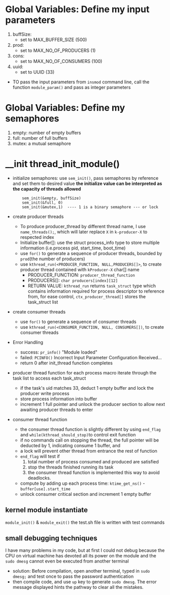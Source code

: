 


# Global Variables: Define my input parameters
1. buffSize:
    - set to MAX_BUFFER_SIZE (500)
2. prod:
    - set to MAX_NO_OF_PRODUCERS (1)
3. cons: 
    - set to MAX_NO_OF_CONSUMERS (100)
4. uuid:
    - set to UUID (33)

- TO pass the input parameters from `insmod` command line, 
   call the function `module_param()` and pass as integer parameters

# Global Variables: Define my semaphores
1. empty: number of empty buffers
2. full: number of full buffers
3. mutex: a mutual semaphore

# __init thread_init_module()
- initialize semaphores: use `sem_init()`, pass semaphores by reference and set them to desired value
**the initialize value can be interpreted as the capacity of threads allowed**
    ```
        sem_init(&empty, buffSize)
        sem_init(&full, 0)
        sem_init(&mutex,1)  ---- 1 is a binary semaphore --- or lock
    ```

- create producer threads
    - To produce producer_thread by different thread name, I use `name_threads();`, which will later replace `X` in `k-producer-X` to respected index
    - Initialize buffer[]: use the struct process_info type to store multiple information (i.e.process pid, start_time, boot_time)
    - use `for()` to generate a sequence of producer threads, bounded by `prod`(the number of producers)
    - use `kthread_run(<PRODUCER_FUNCTION, NULL,PRODUCERS[]>`, to create producer thread contained with `kProducer-X` char[] name
      - PRODUCER_FUNCTION: `producer_thread_function`
      - PRODUCERS[]: `char producers[index][12]`
      - RETURN VALUE: `kthread_run` returns `task_struct` type which contains information required for process descriptor to reference from, for ease
        control, `ctx_producer_thread[]` stores the task_struct list
- create consumer threads
  - use `for()` to generate a sequence of consumer threads
  - use `kthread_run(<CONSUMER_FUNCTION, NULL, CONSUMERS[])`, to create consumer threads

- Error Handling
  - success: `pr_info()` "Module loaded"
  - failed: `PCINFO()` Incorrect Input Parameter Configuration Received...
  - return 0 after init_thread function completes


- producer thread function
  for each process macro iterate through the task list to access each task_struct
    - if the task's uid matches 33, deduct 1 empty buffer and lock the producer write process
    - store process information into buffer
    - increment 1 full pointer and unlock the producer section to allow next awaiting producer threads to enter
- consumer thread function
  - the consumer thread function is slightly different by using `end_flag` and `while(kthread_should_stop)`to control exit function
  -  if no commands call on stopping the thread, the full pointer will be deducted by 1, indicating consume 1 buffer, and
  - a lock will prevent other thread from entrance the rest of function
  - `end_flag` will test if 
    1. total number of process consumed and produced are satisfied
    2. stop the threads finished running its task
    3. the consumer thread function is implemented this way to avoid deadlocks.
  - compute by adding up each process time: `ktime_get_ns()` - `buffer[use].start_time`
  - unlock consumer critical section and increment 1 empty buffer

## kernel module instantiate
`module_init()` & `module_exit()`
the test.sh file is written with test commands


## small debugging techniques
I have many problems in my code, but at first I could not debug because the CPU on virtual machine has devoted
all its power on the module and the `sudo dmesg` cannot even be executed from another terminal
- solution: Before compilation, open another terminal, typed in `sudo dmesg;` and test once to pass the password authentication
- then compile code, and use `up` key to generate `sudo dmesg`. The error message displayed hints the pathway to clear all the mistakes.

        